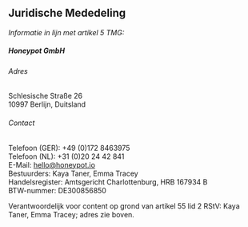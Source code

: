 ## Juridische Mededeling

_Informatie in lijn met artikel 5 TMG:_

##### Honeypot GmbH

###### Adres

Schlesische Straße 26<br />
10997 Berlijn, Duitsland<br />

###### Contact

Telefoon (GER): +49 (0)172 8463975<br />
Telefoon (NL): +31 (0)20 24 42 841<br />
E-Mail: [hello@honeypot.io](mailto:hello@honeypot.io)<br />
Bestuurders: Kaya Taner, Emma Tracey<br />
Handelsregister: Amtsgericht Charlottenburg, HRB 167934 B<br />
BTW-nummer: DE300856850

Verantwoordelijk voor content op grond van artikel 55 lid 2 RStV: Kaya Taner,
Emma Tracey; adres zie boven.
